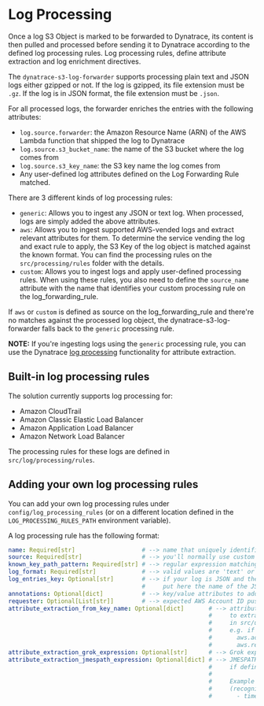 # Log Processing

Once a log S3 Object is marked to be forwarded to Dynatrace, its content is then pulled and processed before sending it to Dynatrace according to the defined log processing rules. Log processing rules, define attribute extraction and log enrichment directives.

The `dynatrace-s3-log-forwarder` supports processing plain text and JSON logs either gzipped or not. If the log is gzipped, its file extension must be `.gz`. If the log is in JSON format, the file extension must be `.json`.

For all processed logs, the forwarder enriches the entries with the following attributes:

* `log.source.forwarder`: the Amazon Resource Name (ARN) of the AWS Lambda function that shipped the log to Dynatrace
* `log.source.s3_bucket_name`: the name of the S3 bucket where the log comes from
* `log.source.s3_key_name`: the S3 key name the log comes from
* Any user-defined log attributes defined on the Log Forwarding Rule matched.

There are 3 different kinds of log processing rules:

* `generic`: Allows you to ingest any JSON or text log. When processed, logs are simply added the above attributes.
* `aws`: Allows you to ingest supported AWS-vended logs and extract relevant attributes for them. To determine the service vending the log and exact rule to apply, the S3 Key of the log object is matched against the known format. You can find the processing rules on the `src/processing/rules` folder with the details.
* `custom`: Allows you to ingest logs and apply user-defined processing rules. When using these rules, you also need to define the `source_name` attribute with the name that identifies your custom processing rule on the log_forwarding_rule.

If `aws` or `custom` is defined as source on the log_forwarding_rule and there're no matches against the processed log object, the dynatrace-s3-log-forwarder falls back to the `generic` processing rule.

**NOTE:** If you're ingesting logs using the `generic` processing rule, you can use the Dynatrace [log processing](https://www.dynatrace.com/support/help/how-to-use-dynatrace/log-monitoring/acquire-log-data/log-processing) functionality for attribute extraction.

## Built-in log processing rules

The solution currently supports log processing for:

* Amazon CloudTrail
* Amazon Classic Elastic Load Balancer
* Amazon Application Load Balancer
* Amazon Network Load Balancer

The processing rules for these logs are defined in `src/log/processing/rules`.

## Adding your own log processing rules

You can add your own log processing rules under `config/log_processing_rules` (or on a different location defined in the `LOG_PROCESSING_RULES_PATH` environment variable).

A log processing rule has the following format:

```yaml
name: Required[str]                   # --> name that uniquely identifies your processing rule
source: Required[str]                 # --> you'll normally use custom here, but valid values are 'custom', 'aws' and 'generic'
known_key_path_pattern: Required[str] # --> regular expression matching the file name pattern of your logs. To match anything, use "^.*$"
log_format: Required[str]             # --> valid values are 'text' or 'json'
log_entries_key: Optional[str]        # --> if your log is JSON and the entries are under a List inside the document, 
                                      #     put here the name of the JSON key containing the list of log entries. 
annotations: Optional[dict]           # --> key/value attributes to add to all log entries (e.g. log.source: nginx)
requester: Optional[List[str]]        # --> expected AWS Account ID pushing the logs (this field is not currently used, and it's for future se)
attribute_extraction_from_key_name: Optional[dict]       # --> attribute_name: regular expression to apply to the S3 Key Name 
                                                         #     to extract an attribute. You can use pre-defined regular expressions 
                                                         #     in src/utils/helpers (e.g. {aws_account_id_pattern}, {aws_region_pattern})
                                                         #     e.g. if your S3 key is AWSLog/[aws account id]/[service]/[region]
                                                         #       aws.account.id: {aws_account_id_pattern}
                                                         #       aws.region: {aws_region_pattern}
attribute_extraction_grok_expression: Optional[str]      # --> Grok expression to apply to a text log to extract attributes
attribute_extraction_jmespath_expression: Optional[dict] # --> JMESPATH expressions to extract attributes from a JSON log 
                                                         #     if defined, jmespath expressions are applied after grok expressions
                                                         #
                                                         #     Example to map the 'eventTime' value in a JSON log, to 'timestamp' 
                                                         #     (recognized field in Dynatrace for event timestamp):
                                                         #       - timestamp: eventTime 
```
